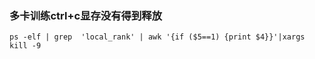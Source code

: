 ### 多卡训练ctrl+c显存没有得到释放
```shell
ps -elf | grep  'local_rank' | awk '{if ($5==1) {print $4}}'|xargs kill -9
```